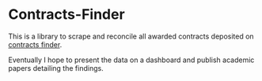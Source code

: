 # Contracts-Finder
This is a library to scrape and reconcile all awarded contracts deposited on [contracts finder](https://www.contractsfinder.service.gov.uk/).

Eventually I hope to present the data on a dashboard and publish academic papers detailing the findings.
